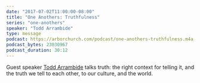 ```yaml
---
date: "2017-07-02T11:00:00-08:00"
title: "One Anothers: Truthfulness"
series: "one-anothers"
speaker: "Todd Arrambide"
type: message
podcast: https://arborchurch.com/podcast/one-anothers-truthfulness.m4a
podcast_bytes: 23030967 
podcast_duration: 30:12
---
```


Guest speaker [Todd Arrambide](http://cascadechurch.org/toddarrambide/) talks truth: the right context for telling it, and the truth we tell to each other, to our culture, and the world.
